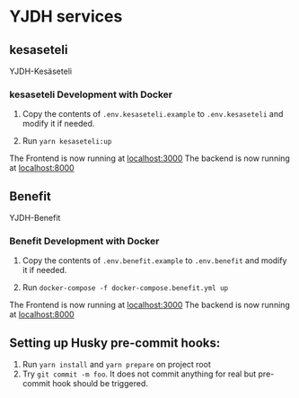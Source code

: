 # YJDH services

## kesaseteli

YJDH-Kesäseteli

### kesaseteli Development with Docker

1. Copy the contents of `.env.kesaseteli.example` to `.env.kesaseteli` and modify it if needed.

2. Run `yarn kesaseteli:up`

The Frontend is now running at [localhost:3000](http://localhost:3000)
The backend is now running at [localhost:8000](https://localhost:8000)

## Benefit

YJDH-Benefit

### Benefit Development with Docker

1. Copy the contents of `.env.benefit.example` to `.env.benefit` and modify it if needed.

2. Run `docker-compose -f docker-compose.benefit.yml up`

The Frontend is now running at [localhost:3000](http://localhost:3000)
The backend is now running at [localhost:8000](http://localhost:8000)

## Setting up Husky pre-commit hooks:

1. Run `yarn install` and `yarn prepare` on project root
2. Try `git commit -m foo`. It does not commit anything for real but pre-commit hook should be triggered.
